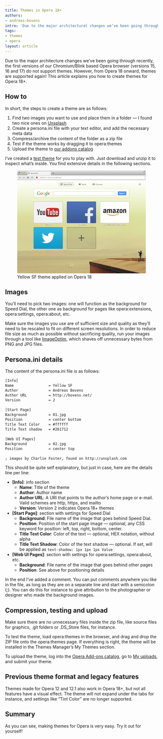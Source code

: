 ```yaml
---
title: Themes in Opera 18+
authors:
- andreas-bovens
intro: 'Due to the major architectural changes we’ve been going through recently, the first versions of our Chromium/Blink based Opera browser (versions 15, 16 and 17) do not support themes. However, from Opera 18 onward, themes are supported again! This article explains you how to create themes for Opera 18+.'
tags:
- themes
- opera
layout: article
---
```


Due to the major architecture changes we’ve been going through recently, the first versions of our Chromium/Blink based Opera browser (versions 15, 16 and 17) do not support themes. However, from Opera 18 onward, themes are supported again! This article explains you how to create themes for Opera 18+.

## How to

In short, the steps to create a theme are as follows:

1. Find two images you want to use and place them in a folder — I found two nice ones on [Unsplash][1]
2. Create a persona.ini file with your text editor, and add the necessary meta data
3. Compress/archive the content of the folder as a zip file
4. Test if the theme works by dragging it to opera:themes
5. Upload the theme to [our addons catalog][2]

[1]: http://unsplash.com
[2]: https://addons.opera.com/en/themes/

I’ve created a [test theme][3] for you to play with. Just download and unzip it to inspect what’s inside. You find extensive details in the following sections.

[3]: /articles/themes-in-opera-18-and-higher/yellow_sf.zip

<figure>
	<img src="/articles/themes-in-opera-18-and-higher/yellow_sf.jpg" alt="Screenshot of Opera 18 with Yellow SF theme">
	<figcaption markdown="span">Yellow SF theme applied on Opera 18</figcaption>
</figure>

## Images

You’ll need to pick two images: one will function as the background for Speed Dial, the other one as background for pages like opera:extensions, opera:settings, opera:about, etc.

Make sure the images you use are of sufficient size and quality as they’ll need to be rescaled to fit on different screen resolutions. In order to reduce file size as much as possible without sacrificing quality, run your images through a tool like [ImageOptim][5], which shaves off unnecessary bytes from PNG and JPG files.

[5]: http://imageoptim.com

## Persona.ini details

The content of the persona.ini file is as follows:

	[Info]
	Name				= Yellow SF
	Author			 	= Andreas Bovens
	Author URL			= http://bovens.net/
	Version				= 2

	[Start Page]
	Background			= 01.jpg
	Position			= center bottom
	Title Text Color	= #ffffff
	Title Text shadow	= #261712

	[Web UI Pages]
	Background			= 02.jpg
	Position			= center top

	; images by Charlie Foster, found on http://unsplash.com

This should be quite self explanatory, but just in case, here are the details line per line:

- **[Info]**: info section
	- **Name**: Title of the theme
	- **Author**: Author name
	- **Author URL**: A URI that points to the author’s home page or e-mail. Valid schemes are http, https, and mailto
	- **Version**: Version 2 indicates Opera 18+ themes
- **[Start Page]**: section with settings for Speed Dial
	- **Background**: File name of the image that goes behind Speed Dial.
	- **Position**: Position of the start page image — optional, any CSS keyword for position: left, top, right, bottom, center.
	- **Title Text Color**: Color of the text — optional, HEX notation, without alpha
	- **Title Text Shadow**: Color of the text shadow — optional. If set, will be applied as `text-shadow: 1px 1px 1px Value`
- **[Web UI Pages]**: section with settings for opera:settings, opera:about, etc.
	- **Background**: File name of the image that goes behind other pages
	- **Position**: See above for positioning details

In the end I’ve added a comment. You can put comments anywhere you like in the file, as long as they are on a separate line and start with a semicolon (;). You can do this for instance to give attribution to the photographer or designer who made the background images.

## Compression, testing and upload

Make sure there are no unnecessary files inside the zip file, like source files for graphics, .git folders or .DS_Store files, for instance.

To test the theme, load opera:themes in the browser, and drag and drop the ZIP file onto the opera:themes page. If everything is right, the theme will be installed in the Themes Manager’s My Themes section.

To upload the theme, log into the [Opera Add-ons catalog][6], go to [My uploads][7], and submit your theme.

[6]: https://addons.opera.com/
[7]: https://addons.opera.com/en/developer/

## Previous theme format and legacy features

Themes made for Opera 12 and 12.1 also work in Opera 18+, but not all features have a visual effect. The theme will not expand under the tabs for instance, and settings like “Tint Color” are no longer supported.

## Summary

As you can see, making themes for Opera is very easy. Try it out for yourself!
